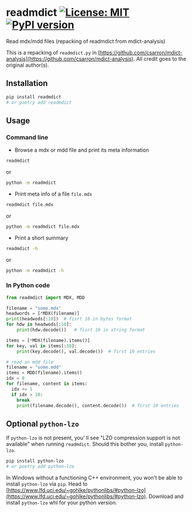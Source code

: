 # readmdict [![License: MIT](https://img.shields.io/badge/License-MIT-yellow.svg)](https://opensource.org/licenses/MIT)[![PyPI version](https://badge.fury.io/py/readmdict.svg)](https://badge.fury.io/py/readmdict)

Read mdx/mdd files (repacking of readmdict from mdict-analysis)

This is a repacking of `readmdict.py` in [https://github.com/csarron/mdict-analysis](https://github.com/csarron/mdict-analysis). All credit goes to the original author(s).

## Installation
```bash
pip install readmdict
# or poetry add readmdict
```

## Usage

### Command line
*   Browse a mdx or mdd file and print its meta information
```bash
readmdict
```
or
```bash
python -m readmdict
```


*   Print meta info of a file `file.mdx`
```bash
readmdict file.mdx
```
or
```bash
python -m readmdict file.mdx
```

*   Print a short summary
```bash
readmdict -h
```
or
```bash
python -m readmdict -h
```

### In Python code
```python
from readmdict import MDX, MDD

filename = "some.mdx"
headwords = [*MDX(filename)]
print(headwods[:10])  # fisrt 10 in bytes format
for hdw in headwods[:10]:
	print(hdw.decode())   # fisrt 10 in string format

items = [*MDX(filename).items()]
for key, val in items[:10]:
	print(key.decode(), val.decode())  # first 10 entries

# read an mdd file
filename = "some.mdd"
items = MDD(filename).items()
idx = 0
for filename, content in items:
  idx += 1
  if idx > 10:
    break
	print(filename.decode(), content.decode())  # first 10 entries

```

## Optional `python-lzo`
If `python-lzo` is not present, you' ll see "LZO compression support is not available" when running `readmdict`. Should this bother you, install `python-lzo`.

```bash
pip install python-lzo
# or poetry add python-lzo
```

In Windows without a functioning C++ environment, you won't be able to install `python-lzo` via `pip`. Head to
[https://www.lfd.uci.edu/~gohlke/pythonlibs/#python-lzo](https://www.lfd.uci.edu/~gohlke/pythonlibs/#python-lzo). Download and install `python-lzo` whl for your python version.
